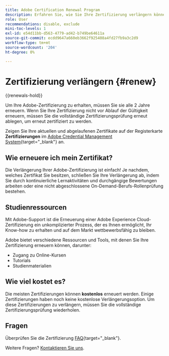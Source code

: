 ```yaml
---
title: Adobe Certification Renewal Program
description: Erfahren Sie, wie Sie Ihre Zertifizierung verlängern können, bevor sie abläuft.
role: User
recommendations: disable, exclude
mini-toc-levels: 1
exl-id: e54d11bb-d563-4779-ad42-b749be64611a
source-git-commit: ecdd9647a660eb3662f925408a4fd27fb9a3c2d9
workflow-type: tm+mt
source-wordcount: '204'
ht-degree: 0%

---
```


# Zertifizierung verlängern {#renew}

{{renewals-hold}}

Um Ihre Adobe-Zertifizierung zu erhalten, müssen Sie sie alle 2 Jahre erneuern. Wenn Sie Ihre Zertifizierung nicht vor Ablauf der Gültigkeit erneuern, müssen Sie die vollständige Zertifizierungsprüfung erneut ablegen, um erneut zertifiziert zu werden.

Zeigen Sie Ihre aktuellen und abgelaufenen Zertifikate auf der Registerkarte **Zertifizierungen** im [Adobe Credential Management System](https://www.certmetrics.com/adobe/candidate/cert_summary.aspx){target="_blank"} an.

## Wie erneuere ich mein Zertifikat?

Die Verlängerung Ihrer Adobe-Zertifizierung ist einfach! Je nachdem, welches Zertifikat Sie besitzen, schließen Sie Ihre Verlängerung ab, indem Sie durch kontinuierliche Lernaktivitäten und durchgängige Bewertungen arbeiten oder eine nicht abgeschlossene On-Demand-Berufs-Rollenprüfung bestehen.

## Studienressourcen

Mit Adobe-Support ist die Erneuerung einer Adobe Experience Cloud-Zertifizierung ein unkomplizierter Prozess, der es Ihnen ermöglicht, Ihr Know-how zu erhalten und auf dem Markt wettbewerbsfähig zu bleiben.

Adobe bietet verschiedene Ressourcen und Tools, mit denen Sie Ihre Zertifizierung erneuern können, darunter:

* Zugang zu Online-Kursen
* Tutorials
* Studienmaterialien

## Wie viel kostet es?

Die meisten Zertifizierungen können **kostenlos** erneuert werden. Einige Zertifizierungen haben noch keine kostenlose Verlängerungsoption. Um diese Zertifizierungen zu verlängern, müssen Sie die vollständige Zertifizierungsprüfung wiederholen.

<!-- 

## Free renewal options

The certifications found under the links below can be renewed for free, either through continuous learning or by taking an on-demand renewal exam. If you do not find your certification here, you will need to renew by retaking the full certification exam.

>[!NOTE]
>
>If you would like to share the link to a renewal exam or assessment with a colleague, please link to the overall exam renewal page,  not the URL of the exam itself, to avoid login issues.

* [Adobe [!DNL Analytics]](https://experienceleague.adobe.com/docs/certification/certification/technical-certifications/aa/aa-renew.html){target="_blank"}
* [Adobe [!DNL Audience Manager]](https://experienceleague.adobe.com/docs/certification/certification/technical-certifications/aam/aam-renew.html){target="_blank"}
* [Adobe [!DNL Campaign Classic]](https://experienceleague.adobe.com/docs/certification/certification/technical-certifications/acc/acc-renew.html){target="_blank"}
* [Adobe [!DNL Campaign Standard]](https://experienceleague.adobe.com/docs/certification/certification/technical-certifications/acs/acs-renew.html){target="_blank"}
* [Adobe [!DNL Commerce]](https://experienceleague.adobe.com/docs/certification/certification/technical-certifications/ac/ac-renew.html){target="_blank"}
* [Adobe [!DNL Experience Manager]](https://experienceleague.adobe.com/docs/certification/certification/technical-certifications/aem/aem-renew.html){target="_blank"}
* [Adobe [!DNL Marketo Engage]](https://experienceleague.adobe.com/docs/certification/certification/technical-certifications/ame/ame-renew.html){target="_blank"}
* [Adobe [!DNL Real-Time CDP]](https://experienceleague.adobe.com/docs/certification/certification/technical-certifications/rtcdp/rtcdp-renew.html){target="_blank"}
* [Adobe [!DNL Target]](https://experienceleague.adobe.com/docs/certification/certification/technical-certifications/at/at-renew.html){target="_blank"} 
* [Adobe [!DNL Workfront]](https://experienceleague.adobe.com/docs/certification/program/technical-certifications/aw/aw-renew.html){target="_blank"}

-->

## Fragen

Überprüfen Sie die Zertifizierung [FAQ](https://experienceleague.adobe.com/docs/certification/certification/faq.html){target="_blank"}.

Weitere Fragen? [Kontaktieren Sie uns](mailto:certif@adobe.com).
